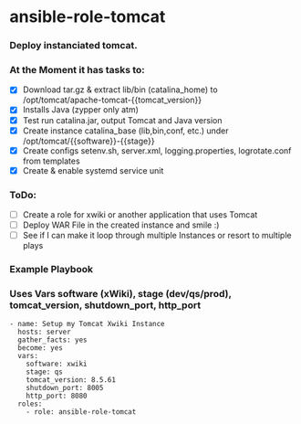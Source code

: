 # ansible-role-tomcat

### Deploy instanciated tomcat.
### At the Moment it has tasks to:
- [x] Download tar.gz & extract lib/bin (catalina_home) to /opt/tomcat/apache-tomcat-{{tomcat_version}} 
- [x] Installs Java (zypper only atm)
- [x] Test run catalina.jar, output Tomcat and Java version
- [x] Create instance catalina_base (lib,bin,conf, etc.) under  /opt/tomcat/{{software}}-{{stage}}
- [x] Create configs setenv.sh, server.xml, logging.properties, logrotate.conf from templates
- [x] Create & enable systemd service unit
 
### ToDo:
- [ ] Create a role for xwiki or another application that uses Tomcat
- [ ] Deploy WAR File in the created instance and smile :)
- [ ] See if I can make it loop through multiple Instances or resort to multiple plays
 
### Example Playbook 
### Uses Vars software (xWiki), stage (dev/qs/prod), tomcat_version, shutdown_port, http_port
```
- name: Setup my Tomcat Xwiki Instance
  hosts: server
  gather_facts: yes
  become: yes
  vars:
    software: xwiki
    stage: qs
    tomcat_version: 8.5.61
    shutdown_port: 8005
    http_port: 8080
  roles:
    - role: ansible-role-tomcat


 

